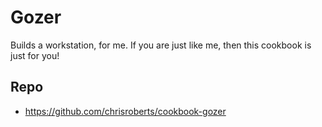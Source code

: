 # Gozer

Builds a workstation, for me. If you are just like me, then this cookbook is just for you!

## Repo

* https://github.com/chrisroberts/cookbook-gozer
